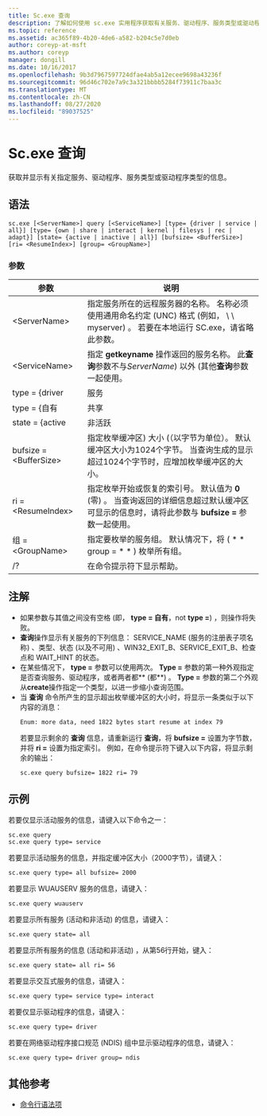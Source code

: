 ```yaml
---
title: Sc.exe 查询
description: 了解如何使用 sc.exe 实用程序获取有关服务、驱动程序、服务类型或驱动程序类型的信息
ms.topic: reference
ms.assetid: ac365f89-4b20-4de6-a582-b204c5e7d0eb
author: coreyp-at-msft
ms.author: coreyp
manager: dongill
ms.date: 10/16/2017
ms.openlocfilehash: 9b3d7967597724dfae4ab5a12ecee9698a43236f
ms.sourcegitcommit: 96d46c702e7a9c3a321bbbb5284f73911c7baa3c
ms.translationtype: MT
ms.contentlocale: zh-CN
ms.lasthandoff: 08/27/2020
ms.locfileid: "89037525"
---
```

# <a name="scexe-query"></a>Sc.exe 查询

获取并显示有关指定服务、驱动程序、服务类型或驱动程序类型的信息。

## <a name="syntax"></a>语法

```
sc.exe [<ServerName>] query [<ServiceName>] [type= {driver | service | all}] [type= {own | share | interact | kernel | filesys | rec | adapt}] [state= {active | inactive | all}] [bufsize= <BufferSize>] [ri= <ResumeIndex>] [group= <GroupName>]
```

### <a name="parameters"></a>参数

|       参数        |                                                                                                                          说明                                                                                                                          |
|------------------------|---------------------------------------------------------------------------------------------------------------------------------------------------------------------------------------------------------------------------------------------------------------|
|     \<ServerName>      |                       指定服务所在的远程服务器的名称。 名称必须使用通用命名约定 (UNC) 格式 (例如， \\ \\ myserver) 。 若要在本地运行 SC.exe，请省略此参数。                        |
|     \<ServiceName>     |                                      指定 **getkeyname** 操作返回的服务名称。 此**查询**参数不与*ServerName*) 以外 (其他**查询**参数一起使用。                                      |
|     type = {driver      |                                                                                                                            服务                                                                                                                            |
|       type = {自有       |                                                                                                                             共享                                                                                                                             |
|     state = {active     |                                                                                                                           非活跃                                                                                                                            |
| bufsize = \<BufferSize> |                     指定枚举缓冲区) 大小 (（以字节为单位）。 默认缓冲区大小为1024个字节。 当查询生成的显示超过1024个字节时，应增加枚举缓冲区的大小。                      |
|   ri = \<ResumeIndex>   | 指定枚举开始或恢复的索引号。 默认值为 **0** (零) 。 当查询返回的详细信息超过默认缓冲区可显示的信息时，请将此参数与 **bufsize =** 参数一起使用。 |
|  组 = \<GroupName>   |                                                                             指定要枚举的服务组。 默认情况下，将 ( * * group = * * ) 枚举所有组。                                                                              |
|           /?           |                                                                                                             在命令提示符下显示帮助。                                                                                                              |

## <a name="remarks"></a>注解

- 如果参数与其值之间没有空格 (即， **type = 自有**，not **type =**) ，则操作将失败。
- **查询**操作显示有关服务的下列信息： SERVICE_NAME (服务的注册表子项名称) 、类型、状态 (以及不可用) 、WIN32_EXIT_B、SERVICE_EXIT_B、检查点和 WAIT_HINT 的状态。
- 在某些情况下， **type =** 参数可以使用两次。 **Type =** 参数的第一种外观指定是否查询服务、驱动程序，或者两者都** (都**) 。 **Type =** 参数的第二个外观从**create**操作指定一个类型，以进一步缩小查询范围。
- 当 **查询** 命令所产生的显示超出枚举缓冲区的大小时，将显示一条类似于以下内容的消息：
  ```
  Enum: more data, need 1822 bytes start resume at index 79
  ```
  若要显示剩余的 **查询** 信息，请重新运行 **查询**，将 **bufsize =** 设置为字节数，并将 **ri =** 设置为指定索引。 例如，在命令提示符下键入以下内容，将显示剩余的输出：
  ```
  sc.exe query bufsize= 1822 ri= 79
  ```

## <a name="examples"></a>示例

若要仅显示活动服务的信息，请键入以下命令之一：
```
sc.exe query
sc.exe query type= service
```
若要显示活动服务的信息，并指定缓冲区大小（2000字节），请键入：
```
sc.exe query type= all bufsize= 2000
```
若要显示 WUAUSERV 服务的信息，请键入：
```
sc.exe query wuauserv
```
若要显示所有服务 (活动和非活动) 的信息，请键入：
```
sc.exe query state= all
```
若要显示所有服务的信息 (活动和非活动) ，从第56行开始，键入：
```
sc.exe query state= all ri= 56
```
若要显示交互式服务的信息，请键入：
```
sc.exe query type= service type= interact
```
若要仅显示驱动程序的信息，请键入：
```
sc.exe query type= driver
```
若要在网络驱动程序接口规范 (NDIS) 组中显示驱动程序的信息，请键入：
```
sc.exe query type= driver group= ndis
```

## <a name="additional-references"></a>其他参考

- [命令行语法项](command-line-syntax-key.md)
